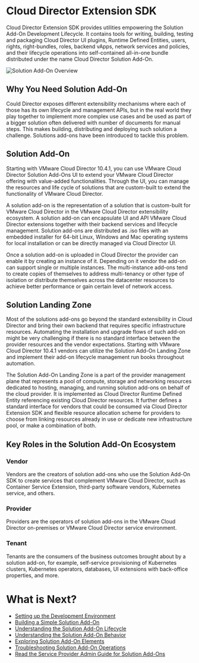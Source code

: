 # Cloud Director Extension SDK
Cloud Director Extension SDK provides utilities empowering the Solution Add-On Development Lifecycle. It contains tools for writing, building, testing and packaging Cloud Director UI plugins, Runtime Defined Entities, users, rights, right-bundles, roles, backend vApps, network services and policies, and their lifecycle operations into self-contained all-in-one bundle distributed under the name Cloud Director Solution Add-On.

![Solution Add-On Overview](images/overview.png)

## Why You Need Solution Add-On
Could Director exposes different extensibility mechanisms where each of those has its own lifecycle and management APIs, but in the real world they play together to implement more complex use cases and be used as part of a bigger solution often delivered with number of documents for manual steps. This makes building, distributing and deploying such solution a challenge. Solutions add-ons have been introduced to tackle this problem.

## Solution Add-On
Starting with VMware Cloud Director 10.4.1, you can use VMware Cloud Director Solution Add-Ons UI to extend your VMware Cloud Director offering with value-added functionalities. Through the UI, you can manage the resources and life cycle of solutions that are custom-built to extend the functionality of VMware Cloud Director.

A solution add-on is the representation of a solution that is custom-built for VMware Cloud Director in the VMware Cloud Director extensibility ecosystem. A solution add-on can encapsulate UI and API VMware Cloud Director extensions together with their backend services and lifecycle management. Solution аdd-оns are distributed as .iso files with an embedded installer for 64-bit Linux, Windows and Mac operating systems for local installation or can be directly managed via Cloud Director UI. 

Once a solution add-on is uploaded in Cloud Director the provider can enable it by creating an instance of it. Depending on it vendor the add-on can support single or multiple instances. The multi-instance add-ons tend to create copies of themselves to address multi-tenancy or other type of isolation or distribute themselves across the datacenter resources to achieve better performance or gain certain level of network access.

## Solution Landing Zone
Most of the solutions add-ons go beyond the standard extensibility in Cloud Director and bring their own backend that requires specific infrastructure resources. Automating the installation and upgrade flows of such add-on might be very challenging if there is no standard interface between the provider resources and the vendor expectations. Starting with VMware Cloud Director 10.4.1 vendors can utilize the Solution Add-On Landing Zone and implement their add-on lifecycle management run books throughout automation.

The Solution Add-On Landing Zone is a part of the provider management plane that represents a pool of compute, storage and networking resources dedicated to hosting, managing, and running solution add-ons on behalf of the cloud provider. It is implemented as Cloud Director Runtime Defined Entity referencing existing Cloud Director resources. It further defines a standard interface for vendors that could be consumed via Cloud Director Extension SDK and flexible resource allocation scheme for providers to choose from linking resources already in use or dedicate new infrastructure pool, or make a combination of both.

## Key Roles in the Solution Add-On Ecosystem
### Vendor
Vendors are the creators of solution add-ons who use the Solution Add-On SDK to create services that complement VMware Cloud Director, such as Container Service Extension, third-party software vendors, Kubernetes service, and others.

### Provider
Providers are the operators of solution add-ons in the VMware Cloud Director on-premises or VMware Cloud Director service environment.

### Tenant
Tenants are the consumers of the business outcomes brought about by a solution add-on, for example, self-service provisioning of Kubernetes clusters, Kubernetes operators, databases, UI extensions with back-office properties, and more.

# What is Next?
* [Setting up the Development Environment](setup.md)
* [Building a Simple Solution Add-On](playground.md)
* [Understanding the Solution Add-On Lifecycle](lifecycle.md)
* [Understanding the Solution Add-On Behavior](behavior.md)
* [Exploring Solution Add-On Elements](elements.md)
* [Troubleshooting Solution Add-On Operations](troubleshoot.md)
* [Read the Service Provider Admin Guide for Solution Add-Ons](https://docs.vmware.com/en/VMware-Cloud-Director/10.4/VMware-Cloud-Director-Service-Provider-Admin-Portal-Guide/GUID-4F12C8F7-7CD3-44E8-9711-A5F43F8DCEB5.html)